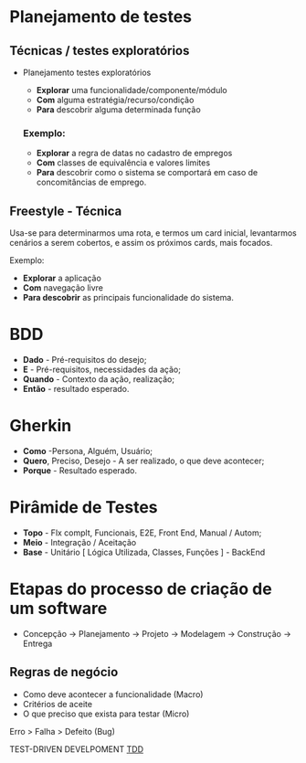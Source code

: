# Planejamento de testes
## Técnicas / testes exploratórios
- Planejamento testes exploratórios
  - **Explorar** uma funcionalidade/componente/módulo
  - **Com** alguma estratégia/recurso/condição
  - **Para** descobrir alguma determinada função

  ### Exemplo:
  - **Explorar** a regra de datas no cadastro de empregos
  - **Com** classes de equivalência e valores limites
  - **Para** descobrir como o sistema se comportará em caso de concomitâncias de emprego.

## Freestyle - Técnica 
Usa-se para determinarmos uma rota, e termos um card inicial, levantarmos cenários a serem cobertos, e assim os próximos cards, mais focados.

Exemplo:
- **Explorar** a aplicação
- **Com** navegação livre
- **Para descobrir** as principais funcionalidade do sistema.
# BDD
- **Dado** - Pré-requisitos do desejo;
- **E**   - Pré-requisitos, necessidades da ação;
- **Quando** - Contexto da ação, realização;
- **Então**  - resultado esperado.

# Gherkin 
- **Como** -Persona, Alguém, Usuário;
- **Quero**, Preciso, Desejo - A ser  realizado, o que deve acontecer;
- **Porque** - Resultado esperado.

# Pirâmide de Testes 
- **Topo** - Flx complt, Funcionais, E2E, Front End, Manual / Autom;
- **Meio** - Integração / Aceitação
- **Base** - Unitário [ Lógica Utilizada, Classes, Funções ] - BackEnd

# Etapas do processo de criação de um software 
- Concepção → Planejamento → Projeto →  Modelagem → Construção → Entrega

## Regras de negócio
- Como deve acontecer a funcionalidade (Macro)
- Critérios de aceite  
- O que preciso que exista para testar (Micro)

Erro > Falha > Defeito (Bug)

TEST-DRIVEN DEVELPOMENT  [TDD](tdd.md)